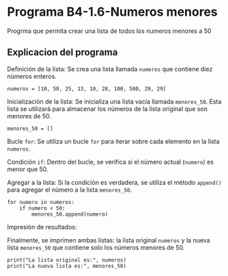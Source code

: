 # Programa B4-1.6-Numeros menores
Progrma que permita crear una lista de todos los numeros menores a 50
## Explicacion del programa 
Definición de la lista: Se crea una lista llamada ```numeros``` que contiene diez números enteros.
```
numeros = [10, 50, 25, 13, 10, 28, 100, 500, 29, 29]
```
Inicialización de la lista: Se inicializa una lista vacía llamada ```menores_50```. Esta lista se utilizará para almacenar los números de la lista original que son menores de 50.
```
menores_50 = []
```
Bucle ```for```: Se utiliza un bucle ```for``` para iterar sobre cada elemento en la lista ```numeros```.

Condición ```if```: Dentro del bucle, se verifica si el número actual (```numero```) es menor que 50.

Agregar a la lista: Si la condición es verdadera, se utiliza el método ```append()``` para agregar el número a la lista ```menores_50```.
```
for numero in numeros:
    if numero < 50:
        menores_50.append(numero)
```
Impresión de resultados: 

Finalmente, se imprimen ambas listas: la lista original ```numeros``` y la nueva lista ```menores_50``` que contiene solo los números menores de 50.
```
print("La lista original es:", numeros)
print("La nueva lista es:", menores_50)
```

